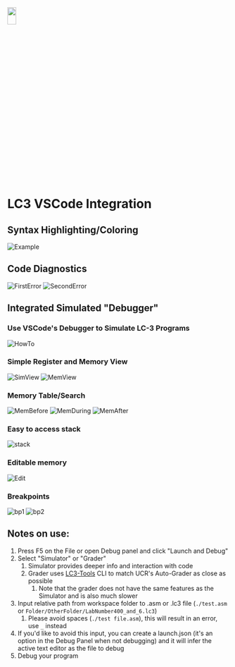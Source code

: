 <img src="./pictures/ucr_logo.png" width="20%" height="10%">

# LC3 VSCode Integration
## Syntax Highlighting/Coloring
![Example](./pictures/example_program.png)

## Code Diagnostics
![FirstError](./pictures/error1.png) ![SecondError](./pictures/error2.png)

## Integrated Simulated "Debugger"
### Use VSCode's Debugger to Simulate LC-3 Programs
![HowTo](./pictures/How%20to%20Sim%20LC3.gif)

### Simple Register and Memory View
![SimView](./pictures/Memory_View.gif) ![MemView](./pictures/memory_view2.png)

### Memory Table/Search
![MemBefore](./pictures/mem_search_before.png)  ![MemDuring](./pictures/mem_search_during.png)  ![MemAfter](./pictures/mem_search_after.png)
### Easy to access stack
![stack](./pictures/stack_view.png)

### Editable memory
![Edit](./pictures/edit_vars.png)

### Breakpoints
![bp1](./pictures/breakpoints2.png) ![bp2](./pictures/breakpoints1.png)


## Notes on use:
1. Press F5 on the File or open Debug panel and click "Launch and Debug"
2. Select "Simulator" or "Grader"
	1. Simulator provides deeper info and interaction with code
	2. Grader uses [LC3-Tools](https://github.com/chiragsakhuja/lc3tools) CLI to match UCR's Auto-Grader as close as possible
		1. Note that the grader does not have the same features as the Simulator and is also much slower
3. Input relative path from workspace folder to .asm or .lc3 file (``./test.asm`` or ``Folder/OtherFolder/LabNumber400_and_6.lc3``)
	1. Please avoid spaces (``./test file.asm``), this will result in an error, use ``_`` instead
4. If you'd like to avoid this input, you can create a launch.json (it's an option in the Debug Panel when not debugging) and it will infer the active text editor as the file to debug
5. Debug your program